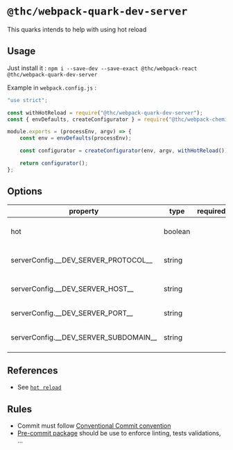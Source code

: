 # `@thc/webpack-quark-dev-server`

This quarks intends to help with using hot reload

## Usage

Just install it : `npm i --save-dev --save-exact @thc/webpack-react @thc/webpack-quark-dev-server`

Example in `webpack.config.js` :

```js
"use strict";

const withHotReload = require("@thc/webpack-quark-dev-server");
const { envDefaults, createConfigurator } = require("@thc/webpack-chemistry");

module.exports = (processEnv, argv) => {
    const env = envDefaults(processEnv);

    const configurator = createConfigurator(env, argv, withHotReload());

    return configurator();
};
```

## Options

| property                                  | type    | required | default     | description                           |
| ----------------------------------------- | ------- | -------- | ----------- | ------------------------------------- |
| hot                                       | boolean |          | `true`      | if hot reload is active               |
| serverConfig.\_\_DEV_SERVER_PROTOCOL\_\_  | string  |          | `http`      | the rotocol to use: `http` or `https` |
| serverConfig.\_\_DEV_SERVER_HOST\_\_      | string  |          | `localhost` | the hostname use                      |
| serverConfig.\_\_DEV_SERVER_PORT\_\_      | string  |          | `3000`      | the port to use                       |
| serverConfig.\_\_DEV_SERVER_SUBDOMAIN\_\_ | string  |          |             | the subdomain to use                  |

## References

-   See [`hot reload`](https://webpack.js.org/concepts/hot-module-replacement/)

## Rules

-   Commit must follow [Conventional Commit convention](https://conventionalcommits.org/)
-   [Pre-commit package](https://www.npmjs.com/package/pre-commit) should be use to enforce linting, tests validations, ...
